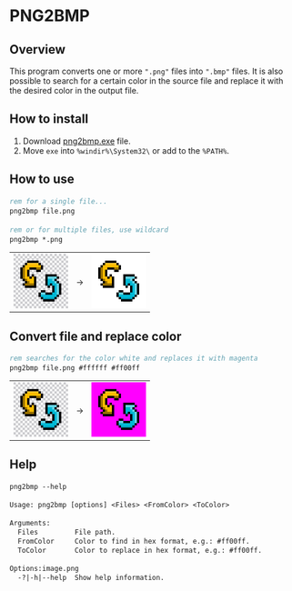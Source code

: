 # PNG2BMP

## Overview
This program converts one or more `".png"` files into `".bmp"` files. It is also possible to search for a certain color in the source file and replace it with the desired color in the output file.

## How to install
1. Download [png2bmp.exe](https://github.com/leandrobpedro/png2bmp/releases/download/v1.0.1/png2bmp.exe) file.
2. Move `exe` into `%windir%\System32\` or add to the `%PATH%`.

## How to use
```bat
rem for a single file...
png2bmp file.png

rem or for multiple files, use wildcard
png2bmp *.png
```
<table>
    <tr>
        <td>
            <img src="https://github.com/leandrobpedro/png2bmp/blob/media/checkboard.png?raw=true"  alt="png">
        </td>
        <td>
            <p>&#8594;</p>
        </td>
        <td>
            <img src="https://github.com/leandrobpedro/png2bmp/blob/media/solid.png?raw=true"  alt="bmp">
        </td>
    </tr>
</table>

## Convert file and replace color
```bat
rem searches for the color white and replaces it with magenta
png2bmp file.png #ffffff #ff00ff
```
<table>
    <tr>
        <td>
            <img src="https://github.com/leandrobpedro/png2bmp/blob/media/checkboard.png?raw=true"  alt="png">
        </td>
        <td>
            <p>&#8594;</p>
        </td>
        <td>
            <img src="https://github.com/leandrobpedro/png2bmp/blob/media/magenta.png?raw=true"  alt="bmp">
        </td>
    </tr>
</table>


## Help
```plain
png2bmp --help

Usage: png2bmp [options] <Files> <FromColor> <ToColor>

Arguments:
  Files         File path.
  FromColor     Color to find in hex format, e.g.: #ff00ff.
  ToColor       Color to replace in hex format, e.g.: #ff00ff.

Options:image.png
  -?|-h|--help  Show help information.
```